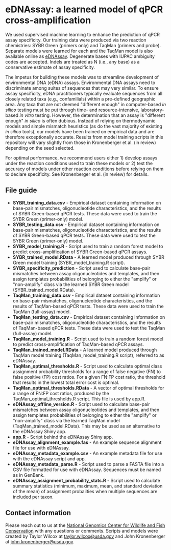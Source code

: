 # eDNAssay: a learned model of qPCR cross-amplification
We used supervised machine learning to enhance the prediction of qPCR assay specificity. Our training data were produced via two reaction chemistries: 
SYBR Green (primers only) and TaqMan (primers and probe). Separate models were learned for each and the TaqMan model is also available online as [eDNAssay](https://nationalgenomicscenter.shinyapps.io/eDNAssay/). Degenerate bases with IUPAC ambiguity codes are accepted. Indels are treated as N (i.e., any
base) as a conservative estimate of assay specificity.

The impetus for building these models was to streamline development of environmental DNA (eDNA) assays. Environmental DNA assays need to discriminate among 
suites of sequences that may very similar. To ensure assay specificity, eDNA practitioners typically evaluate sequences from all closely related taxa 
(e.g., confamilials) within a pre-defined geographic area. Any taxa that are not deemed "different enough" in computer-based *in silico* testing must be 
put through time- and resource-intensive, laboratory-based *in vitro* testing. However, the determination that an assay is "different enough" *in silico* 
is often dubious. Instead of relying on thermodynamic models and simple mismatch heuristics (as do the vast majority of existing *in silico* tools), our 
models have been trained on empirical data and are therefore exceptionally accurate. Results from model training scripts in this repository will vary slightly 
from those in Kronenberger et al. (in review) depending on the seed selected.

For optimal performance, we recommend users either 1) develop assays under the reaction conditions used to train these models or 2) test the accuracy 
of models under other reaction conditions before relying on them to declare specificity. See Kronenberger et al. (in review) for details.

## File guide
- **SYBR_training_data.csv** - Empirical dataset containing information on base-pair mismatches, oligonucleotide characteristics, and the results of SYBR Green-based qPCR tests. These data were used to train the SYBR Green (primer-only) model.
- **SYBR_testing_data.csv** - Empirical dataset containing information on base-pair mismatches, oligonucleotide characteristics, and the results of SYBR Green-based qPCR tests. These data were used to test the SYBR Green (primer-only) model.
- **SYBR_model_training.R** - Script used to train a random forest model to predict cross-amplification of SYBR Green-based qPCR assays.
- **SYBR_trained_model.RData** - A learned model produced through SYBR Green model training (SYBR_model_training.R script).
- **SYBR_specificity_prediction** - Script used to calculate base-pair mismatches between assay oligonucleotides and templates, and then assign templates
probabilities of belonging to either the "amplify" or "non-amplify" class via the learned SYBR Green model (SYBR_trained_model.RData).
- **TaqMan_training_data.csv** - Empirical dataset containing information on base-pair mismatches, oligonucleotide characteristics, and the results of TaqMan-based qPCR tests. These data were used to train the TaqMan (full-assay) model.
- **TaqMan_testing_data.csv** - Empirical dataset containing information on base-pair mismatches, oligonucleotide characteristics, and the results of TaqMan-based qPCR tests. These data were used to test the TaqMan (full-assay) model.
- **TaqMan_model_training.R** - Script used to train a random forest model to predict cross-amplification of TaqMan-based qPCR assays.
- **TaqMan_trained_model.RData** - A learned model produced through TaqMan model training (TaqMan_model_training.R script), referred to as eDNAssay.
- **TaqMan_optimal_thresholds.R** - Script used to calculate optimal class assignment probability thresholds for a range of false negative (FN)
to false positive (FP) cost ratios. For a given FN:FP cost ratio, the threshold that results in the lowest total error cost is optimal.
- **TaqMan_optimal_thresholds.RData** - A vector of optimal thresholds for a range of FN:FP cost ratios, produced by the TaqMan_optimal_thresholds.R script.
This file is used by app.R.
- **eDNAssay_offline_version.R** - Script used to calculate base-pair mismatches between assay oligonucleotides and templates, and then assign templates
probabilities of belonging to either the "amplify" or "non-amplify" class via the learned TaqMan model (TaqMan_trained_model.RData). This may be used as an 
alternative to the eDNAssay Shiny app.
- **app.R** - Script behind the eDNAssay Shiny app.
- **eDNAssay_alignment_example.fas** - An example sequence alignment file for use with eDNAssay.
- **eDNAssay_metadata_example.csv** - An example metadata file for use with the eDNAssay script and app.
- **eDNAssay_metadata_parse.R** - Script used to parse a FASTA file into a CSV file formatted for use with eDNAssay. Sequences must be named as in GenBank.
- **eDNAssay_assignment_probability_stats.R** - Script used to calculate summary statistics (minimum, maximum, mean, and standard deviation of the mean) 
of assignment probailties when multiple sequences are included per taxon.

## Contact information
Please reach out to us at the [National Genomics Center for Wildlife and Fish Conservation](https://www.fs.usda.gov/rmrs/ngc) with any questions or comments. 
Scripts and models were created by Taylor Wilcox at taylor.wilcox@usda.gov and John Kronenberger at john.kronenberger@usda.gov.

